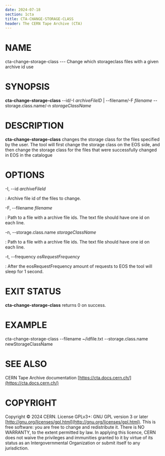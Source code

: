 ```yaml
---
date: 2024-07-18
section: 1cta
title: CTA-CHANGE-STORAGE-CLASS
header: The CERN Tape Archive (CTA)
---
```

<!---
@project      The CERN Tape Archive (CTA)
@copyright    Copyright © 2020-2024 CERN
@license      This program is free software, distributed under the terms of the GNU General Public
              Licence version 3 (GPL Version 3), copied verbatim in the file "COPYING". You can
              redistribute it and/or modify it under the terms of the GPL Version 3, or (at your
              option) any later version.

              This program is distributed in the hope that it will be useful, but WITHOUT ANY
              WARRANTY; without even the implied warranty of MERCHANTABILITY or FITNESS FOR A
              PARTICULAR PURPOSE. See the GNU General Public License for more details.

              In applying this licence, CERN does not waive the privileges and immunities
              granted to it by virtue of its status as an Intergovernmental Organization or
              submit itself to any jurisdiction.
--->

# NAME

cta-change-storage-class --- Change which storageclass files with a given archive id use

# SYNOPSIS

**cta-change-storage-class** \--id/-I *archiveFileID* \| \--filename/-F *filename* \--storage.class.name/-n *storageClassName*

# DESCRIPTION

**cta-change-storage-class** changes the storage class for the files
specified by the user. The tool will first change the storage class on
the EOS side, and then change the storage class for the files that were
successfully changed in EOS in the catalogue

# OPTIONS

-I, \--id *archiveFileId*

:   Archive file id of the files to change.

-F, \--filename *filename*

:   Path to a file with a archive file ids. The text file should have one id on each line.

-n, \--storage.class.name *storageClassName*

:   Path to a file with a archive file ids. The text file should have one id on each line.

-t, \--frequency *osRequestFrequency*

:   After the eosRequestFrequency amount of requests to EOS the tool will sleep for 1 second.

# EXIT STATUS

**cta-change-storage-class** returns 0 on success.

# EXAMPLE

cta-change-storage-class \--filename \~/idfile.txt \--storage.class.name newStorageClassName

# SEE ALSO

CERN Tape Archive documentation [https://cta.docs.cern.ch/](https://cta.docs.cern.ch/)

# COPYRIGHT

Copyright © 2024 CERN. License GPLv3+: GNU GPL version 3 or later [http://gnu.org/licenses/gpl.html](http://gnu.org/licenses/gpl.html).
This is free software: you are free to change and redistribute it. There is NO WARRANTY, to the extent permitted by law.
In applying this licence, CERN does not waive the privileges and immunities granted to it by virtue of its status as an
Intergovernmental Organization or submit itself to any jurisdiction.
